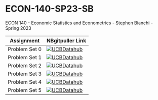 # ECON-140-SP23-SB
ECON 140 - Economic Statistics and Econometrics - Stephen Bianchi - Spring 2023

| Assignment  | NBgitpuller Link  |  
|---|---|
| Problem Set 0  | [![UCBDatahub](https://img.shields.io/badge/Launch-UCB%20Datahub-blue.svg)](https://datahub.berkeley.edu/hub/user-redirect/git-pull?repo=https%3A%2F%2Fgithub.com%2Fds-modules%2FECON-140-SP23-SB&urlpath=tree%2FECON-140-SP23-SB%2Fps0%2Fps0.ipynb&branch=main)
| Problem Set 1  | [![UCBDatahub](https://img.shields.io/badge/Launch-UCB%20Datahub-blue.svg)](https://datahub.berkeley.edu/hub/user-redirect/git-pull?repo=https%3A%2F%2Fgithub.com%2Fds-modules%2FECON-140-SP23-SB&urlpath=tree%2FECON-140-SP23-SB%2Fps1%2Fps1.ipynb&branch=main)
| Problem Set 2  | [![UCBDatahub](https://img.shields.io/badge/Launch-UCB%20Datahub-blue.svg)](https://datahub.berkeley.edu/hub/user-redirect/git-pull?repo=https%3A%2F%2Fgithub.com%2Fds-modules%2FECON-140-SP23-SB&urlpath=tree%2FECON-140-SP23-SB%2Fps2%2Fps2.ipynb&branch=main)
| Problem Set 3  | [![UCBDatahub](https://img.shields.io/badge/Launch-UCB%20Datahub-blue.svg)](https://datahub.berkeley.edu/hub/user-redirect/git-pull?repo=https%3A%2F%2Fgithub.com%2Fds-modules%2FECON-140-SP23-SB&urlpath=tree%2FECON-140-SP23-SB%2Fps3%2Fps3.ipynb&branch=main)
| Problem Set 4  | [![UCBDatahub](https://img.shields.io/badge/Launch-UCB%20Datahub-blue.svg)](https://datahub.berkeley.edu/hub/user-redirect/git-pull?repo=https%3A%2F%2Fgithub.com%2Fds-modules%2FECON-140-SP23-SB&urlpath=tree%2FECON-140-SP23-SB%2Fps4%2Fps4.ipynb&branch=main)
| Problem Set 5  | [![UCBDatahub](https://img.shields.io/badge/Launch-UCB%20Datahub-blue.svg)](https://datahub.berkeley.edu/hub/user-redirect/git-pull?repo=https%3A%2F%2Fgithub.com%2Fds-modules%2FECON-140-SP23-SB&urlpath=tree%2FECON-140-SP23-SB%2Fps5%2Fps5.ipynb&branch=main)


